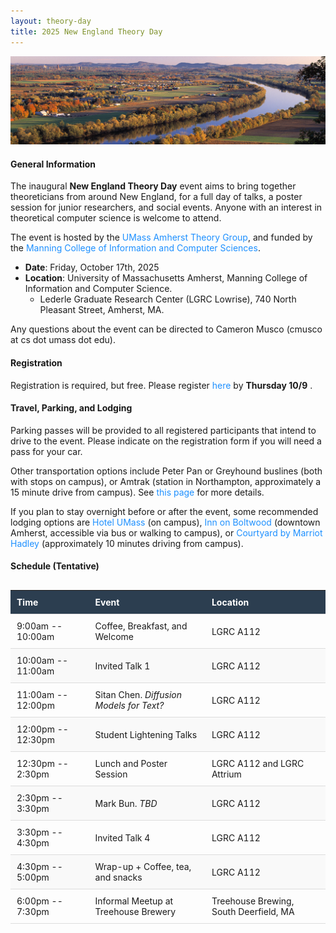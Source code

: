 ```yaml
---
layout: theory-day
title: 2025 New England Theory Day
---
```


<style>
a:link {
  color: #1e90ff; /* Dodger Blue */
  text-decoration: none; /* optional: removes underline */
}

/* Hover state */
a:link:hover {
  color: #0056b3; /* darker blue */
  text-decoration: underline; /* optional: underline on hover */
}
</style>

![ctriver](img/pioneervalleyCropped.jpg)

#### General Information

The inaugural **New England Theory Day** event aims to bring together theoreticians from around New England, for a full day of talks, a poster session for junior researchers, and social events. Anyone with an interest in theoretical computer science is welcome to attend.

The event is hosted by the [UMass Amherst Theory Group](https://theory.cs.umass.edu/), and funded by the [Manning College of Information and Computer Sciences](https://www.cics.umass.edu/).

* **Date**: Friday, October 17th, 2025
* **Location**: University of Massachusetts Amherst, Manning College of Information and Computer Science. 
  * Lederle Graduate Research Center (LGRC Lowrise), 740 North Pleasant Street, Amherst, MA.

Any questions about the event can be directed to Cameron Musco (cmusco at cs dot umass dot edu).


#### Registration

Registration is required, but free. Please register [here](https://docs.google.com/forms/d/e/1FAIpQLSekWt8YZW7afDNdB5Dn0FbdxfNA02x7DFdNOIbWMjH_FZ-nAw/viewform) by **Thursday 10/9** .

#### Travel, Parking, and Lodging

Parking passes will be provided to all registered participants that intend to drive to the event. Please indicate on the registration form if you will need a pass for your car.

Other transportation options include Peter Pan or Greyhound buslines (both with  stops on campus), or Amtrak (station in Northampton, approximately a 15 minute drive from campus). See [this page](https://www.umass.edu/transportation/regional-transportation) for more details.

If you plan to stay overnight before or after the event, some recommended lodging options are [Hotel UMass](http://www.hotelumass.com/) (on campus), [Inn on Boltwood](https://www.innonboltwood.com/) (downtown Amherst, accessible via bus or walking  to campus), or [Courtyard by Marriot Hadley](http://www.marriott.com/hotels/travel/bdlhd-courtyard-amherst-hadley/) (approximately 10 minutes driving from campus).

#### Schedule (Tentative)

<style>
  table {
    border-collapse: collapse;
    width: 100%;
    margin: 30px auto;
  }
  thead {
    background-color: #2c3e50;
    color: white;
  }
  th, td {
    text-align: left;
    padding: 10px;
    border-bottom: 1px solid #ddd;
  }
  tbody tr:nth-child(even) {
    background-color: #f9f9f9;
  }
</style>

<table>
  <thead>
    <tr>
      <th>Time</th>
      <th>Event</th>
      <th>Location</th>
    </tr>
  </thead>
  <tbody>
    <tr>
      <td>9:00am -- 10:00am</td>
      <td>Coffee, Breakfast, and Welcome</td>
      <td>LGRC A112</td>
    </tr>
    <tr>
      <td>10:00am -- 11:00am</td>
      <td>Invited Talk 1</td>
      <td>LGRC A112</td>
    </tr>
    <tr>
      <td>11:00am -- 12:00pm</td>
      <td>Sitan Chen. <i>Diffusion Models for Text?</i></td>
      <td>LGRC A112</td>
    </tr>
    <tr>
      <td>12:00pm -- 12:30pm</td>
      <td>Student Lightening Talks</td>
      <td>LGRC A112</td>
    </tr>
    <tr>
      <td>12:30pm -- 2:30pm</td>
      <td>Lunch and Poster Session</td>
      <td>LGRC A112 and LGRC Attrium</td>
    </tr>
    <tr>
      <td>2:30pm -- 3:30pm</td>
      <td>Mark Bun. <i>TBD</i></td>
      <td>LGRC A112</td>
    </tr>
    <tr>
      <td>3:30pm -- 4:30pm</td>
      <td>Invited Talk 4</td>
      <td>LGRC A112</td>
    </tr>
    <tr>
      <td>4:30pm -- 5:00pm</td>
      <td>Wrap-up + Coffee, tea, and snacks</td>
      <td>LGRC A112</td>
    </tr>
    <tr>
      <td>6:00pm -- 7:30pm</td>
      <td>Informal Meetup at Treehouse Brewery</td>
      <td>Treehouse Brewing, South Deerfield, MA</td>
    </tr>
  </tbody>
</table>

<br>
